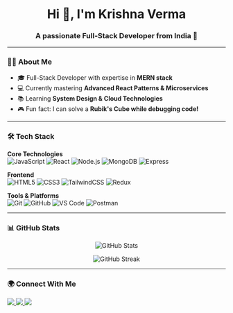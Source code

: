 <h1 align="center">Hi 👋, I'm Krishna Verma</h1>
<h3 align="center">A passionate Full-Stack Developer from India 🚀</h3>

---

### 👨‍💻 About Me
- 🎓 Full-Stack Developer with expertise in **MERN stack**
- 💻 Currently mastering **Advanced React Patterns & Microservices**
- 📚 Learning **System Design & Cloud Technologies**
- 🎮 Fun fact: I can solve a **Rubik's Cube while debugging code!**

---

### 🛠️ Tech Stack

**Core Technologies**  
![JavaScript](https://img.shields.io/badge/-JavaScript-black?style=flat-square&logo=javascript) 
![React](https://img.shields.io/badge/-React-black?style=flat-square&logo=react) 
![Node.js](https://img.shields.io/badge/-Node.js-black?style=flat-square&logo=node.js) 
![MongoDB](https://img.shields.io/badge/-MongoDB-black?style=flat-square&logo=mongodb) 
![Express](https://img.shields.io/badge/-Express-black?style=flat-square&logo=express)

**Frontend**  
![HTML5](https://img.shields.io/badge/-HTML5-black?style=flat-square&logo=html5) 
![CSS3](https://img.shields.io/badge/-CSS3-black?style=flat-square&logo=css3) 
![TailwindCSS](https://img.shields.io/badge/-TailwindCSS-black?style=flat-square&logo=tailwind-css) 
![Redux](https://img.shields.io/badge/-Redux-black?style=flat-square&logo=redux)

**Tools & Platforms**  
![Git](https://img.shields.io/badge/-Git-black?style=flat-square&logo=git) 
![GitHub](https://img.shields.io/badge/-GitHub-black?style=flat-square&logo=github) 
![VS Code](https://img.shields.io/badge/-VSCode-black?style=flat-square&logo=visual-studio-code) 
![Postman](https://img.shields.io/badge/-Postman-black?style=flat-square&logo=postman) 

---

### 📊 GitHub Stats

<p align="center">
  <img src="https://github-readme-stats.vercel.app/api?username=krishnaverma&show_icons=true&theme=tokyonight" alt="GitHub Stats" />
</p>

<p align="center">
  <img src="https://github-readme-streak-stats.herokuapp.com/?user=krishnaverma&theme=tokyonight" alt="GitHub Streak" />
</p>

---

### 🌍 Connect With Me

<p align="left">
  <a href="https://linkedin.com/in/your-linkedin" target="blank">
    <img src="https://img.shields.io/badge/-LinkedIn-blue?style=flat-square&logo=linkedin" />
  </a>
  <a href="https://twitter.com/your-twitter" target="blank">
    <img src="https://img.shields.io/badge/-Twitter-blue?style=flat-square&logo=twitter" />
  </a>
  <a href="https://portfolio.com" target="blank">
    <img src="https://img.shields.io/badge/-Portfolio-black?style=flat-square&logo=vercel" />
  </a>
</p>




